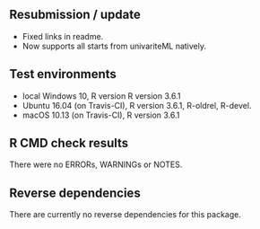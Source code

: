 ## Resubmission / update

* Fixed links in readme.
* Now supports all starts from univariteML natively.

## Test environments
* local Windows 10, R version R version 3.6.1
* Ubuntu 16.04 (on Travis-CI), R version 3.6.1, R-oldrel, R-devel.
* macOS 10.13 (on Travis-CI), R version 3.6.1

## R CMD check results
There were no ERRORs, WARNINGs or NOTES.

## Reverse dependencies
There are currently no reverse dependencies for this package.
